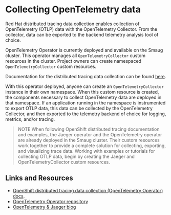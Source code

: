 # Collecting OpenTelemetry data

Red Hat distributed tracing data collection enables collection of OpenTelemetry (OTLP) data with the OpenTelemetry Collector.
From the collector, data can be exported to the backend telemetry analysis tool of choice.

OpenTelemetry Operator is currently deployed and
available on the Smaug cluster. This operator manages all `OpenTelemetryCollector` custom resources in the cluster.
Project owners can create namespaced `OpenTelemetryCollector` custom resources.

Documentation for the distributed tracing data collection can be found [here](https://catalog.redhat.com/software/operators/detail/615486a469cb9f1af5ba7421).

With this operator deployed, anyone can create an `OpenTelemetryCollector` instance in their own namespace. When this
custom resource is created, the components necessary to collect OpenTelemetry data are deployed
in that namespace. If an application running in the namespace is instrumented to export OTLP data, this data can be collected by the
OpenTelemetry Collector, and then exported to the telemetry backend of choice for logging, metrics, and/or tracing.

> NOTE
When following OpenShift distributed tracing documentation and examples, the Jaeger operator
and the OpenTelemetry operator are already deployed in the Smaug cluster. Their custom resources work
together to provide a complete solution for collecting, exporting, and visualizing trace data.
Working with examples or tutorials for collecting OTLP data, begin by creating the Jaeger and OpenTelemetryCollector
custom resources.

## Links and Resources
- [OpenShift distributed tracing data collection (OpenTelemetry Operator) docs](https://catalog.redhat.com/software/operators/detail/615486a469cb9f1af5ba7421).
- [OpenTelemetry Operator repository](https://github.com/open-telemetry/opentelemetry-operator)
- [OpenTelemetry & Jaeger blog](https://cloud.redhat.com/blog/using-opentelemetry-and-jaeger-with-your-own-services/application)
